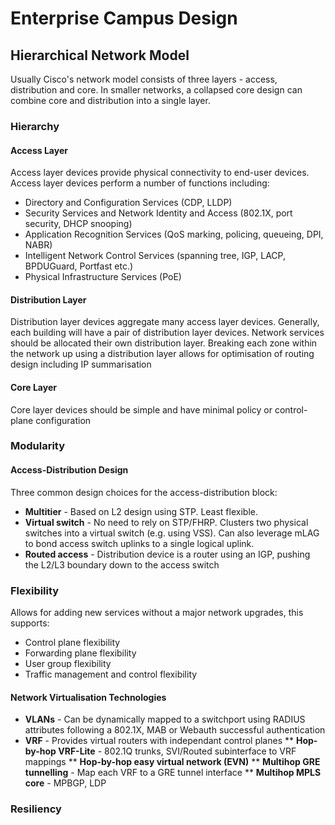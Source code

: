# Enterprise Campus Design
## Hierarchical Network Model
Usually Cisco's network model consists of three layers - access, distribution and core. In smaller networks, a collapsed core design can combine core and distribution into a single layer.

### Hierarchy
#### Access Layer
Access layer devices provide physical connectivity to end-user devices. Access layer devices perform a number of functions including:
* Directory and Configuration Services (CDP, LLDP)
* Security Services and Network Identity and Access (802.1X, port security, DHCP snooping)
* Application Recognition Services (QoS marking, policing, queueing, DPI, NABR)
* Intelligent Network Control Services (spanning tree, IGP, LACP, BPDUGuard, Portfast etc.)
* Physical Infrastructure Services (PoE)

#### Distribution Layer
Distribution layer devices aggregate many access layer devices. Generally, each building will have a pair of distribution layer devices.
Network services should be allocated their own distribution layer.
Breaking each zone within the network up using a distribution layer allows for optimisation of routing design including IP summarisation

#### Core Layer
Core layer devices should be simple and have minimal policy or control-plane configuration

### Modularity
#### Access-Distribution Design
Three common design choices for the access-distribution block:
* **Multitier** - Based on L2 design using STP. Least flexible.
* **Virtual switch** - No need to rely on STP/FHRP. Clusters two physical switches into a virtual switch (e.g. using VSS). Can also leverage mLAG to bond access switch uplinks to a single logical uplink.
* **Routed access** - Distribution device is a router using an IGP, pushing the L2/L3 boundary down to the access switch

### Flexibility
Allows for adding new services without a major network upgrades, this supports:
* Control plane flexibility
* Forwarding plane flexibility
* User group flexibility
* Traffic management and control flexibility

#### Network Virtualisation Technologies
* **VLANs** - Can be dynamically mapped to a switchport using RADIUS attributes following a 802.1X, MAB or Webauth successful authentication
* **VRF** - Provides virtual routers with independant control planes
** **Hop-by-hop VRF-Lite** - 802.1Q trunks, SVI/Routed subinterface to VRF mappings
** **Hop-by-hop easy virtual network (EVN)**
** **Multihop GRE tunnelling** - Map each VRF to a GRE tunnel interface
** **Multihop MPLS core** - MPBGP, LDP

### Resiliency
